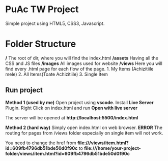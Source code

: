 # PuAc TW Project

Simple project using HTML5, CSS3, Javascript.

# Folder Structure
**/** 
	The root of dir, where you will find the index.html
**/assets** 
  Having all the CSS and JS files
**/images** 
	All images used for website
**/views** 
	Here you will find every .html page for each flow of the page.
	1. My Items (Achizitiile mele)
	2. All Items(Toate Achizitiile)
	3. Single Item

## Run project
**Method 1 (used by me)**
Open project using **vscode**.
Install **Live Server** Plugin.
Right Click on index.html and run **Open with live server**

The server will be opened at **http://localhost:5500/index.html**

**Method 2 (hard way)**
Simply open index.html on web browser.
**ERROR** The routing for pages from /views folder especially on single item will not work.

You need to change the href 
from **file:///views/item.html?id=609fb4796db51bde50d0f90c**
to **file:///home/your-project-folder/views/item.html?id=609fb4796db51bde50d0f90c**